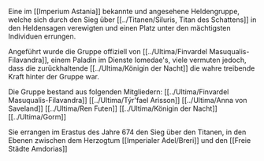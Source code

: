 Eine im [[Imperium Astania]] bekannte und angesehene Heldengruppe, welche sich durch den Sieg über [[../Titanen/Siluris, Titan des Schattens]] in den Heldensagen verewigten und einen Platz unter den mächtigsten Individuen errungen.

Angeführt wurde die Gruppe offiziell von [[../Ultima/Finvardel Masuqualis-Filavandra]], einem Paladin im Dienste Iomedae's, viele vermuten jedoch, dass die zurückhaltende [[../Ultima/Königin der Nacht]] die wahre treibende Kraft hinter der Gruppe war.

Die Gruppe bestand aus folgenden Mitgliedern:
[[../Ultima/Finvardel Masuqualis-Filavandra]]
[[../Ultima/Týr'fael Arisson]]
[[../Ultima/Anna von Saveland]]
[[../Ultima/Ren Futen]]
[[../Ultima/Königin der Nacht]]
[[../Ultima/Gorm]]

Sie errangen im Erastus des Jahre 674 den Sieg über den Titanen, in den Ebenen zwischen dem Herzogtum [[Imperialer Adel/Breri]] und den [[Freie Städte Amdorias]] 